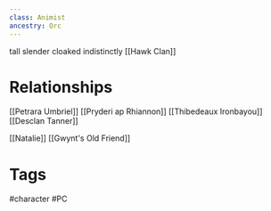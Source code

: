 ```yaml
---
class: Animist
ancestry: Orc
---
```


tall slender cloaked indistinctly
[[Hawk Clan]]

# Relationships
[[Petrara Umbriel]]
[[Pryderi ap Rhiannon]]
[[Thibedeaux Ironbayou]]
[[Desclan Tanner]]

[[Natalie]]
[[Gwynt's Old Friend]]

# Tags
#character #PC 
